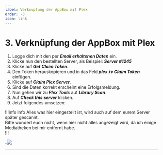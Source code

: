 ```yaml
---
label: Verknüpfung der AppBox mit Plex
order: -3
icon: link
---
```


# 3. Verknüpfung der AppBox mit Plex

1. Logge dich mit den per ***Email erhaltenen Daten*** ein.
2. Klicke nun den bestellten Server, als Beispiel: ***Server #1245***
3. Klicke auf ***Get Claim Token***.
4. Den Token herauskopieren und in das Feld ***plex.tv Claim Token*** einfügen.
5. Klicke auf ***Claim Plex Server***.
6. Sind die Daten korrekt erscheint eine Erfolgsmeldung.
7. Nun gehen wir zu ***Plex Tools*** auf ***Library Scan***.
8. Auf ***Check this server*** klicken.
9. Jetzt folgendes umsetzen:

!!!info Info
Alles was hier eingestellt ist, wird auch auf dem eurem Server später gescannt.<br/>
Bitte wundert euch nicht, wenn hier nicht alles angezeigt wird, da ich einige Mediatheken bei mir entfernt habe.<br/>
!!!

-![](https://github.com/U3knOwn/sb-wiki/assets/148533561/556bd405-7419-46b4-8407-539409c60847)

---
